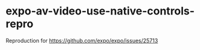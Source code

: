 # expo-av-video-use-native-controls-repro

Reproduction for <https://github.com/expo/expo/issues/25713>
